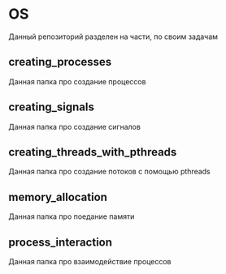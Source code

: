 # OS

Данный репозиторий разделен на части, по своим задачам

## creating_processes

Данная папка про создание процессов

## creating_signals

Данная папка про создание сигналов

## creating_threads_with_pthreads

Данная папка про создание потоков с помощью pthreads

## memory_allocation

Данная папка про поедание памяти

## process_interaction

Данная папка про взаимодействие процессов
